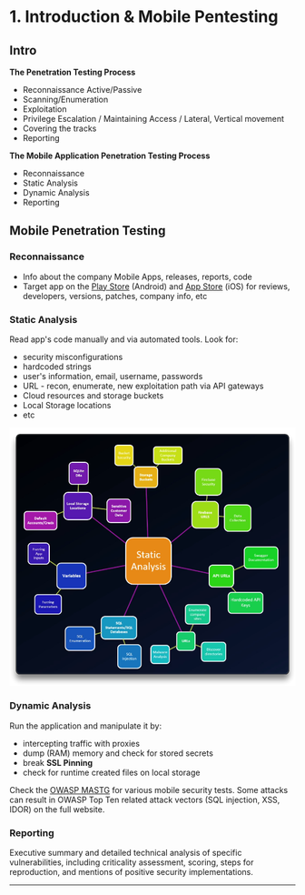 # 1. Introduction & Mobile Pentesting

## Intro

**The Penetration Testing Process**

- Reconnaissance Active/Passive
- Scanning/Enumeration
- Exploitation
- Privilege Escalation / Maintaining Access / Lateral, Vertical movement
- Covering the tracks
- Reporting

**The Mobile Application Penetration Testing Process**

- Reconnaissance
- Static Analysis
- Dynamic Analysis
- Reporting

## Mobile Penetration Testing

### Reconnaissance

- Info about the company Mobile Apps, releases, reports, code
- Target app on the [Play Store](https://play.google.com/store) (Android) and [App Store](https://www.apple.com/app-store/) (iOS) for reviews, developers, versions, patches, company info, etc



### Static Analysis

Read app's code manually and via automated tools. Look for:

- security misconfigurations
- hardcoded strings
- user's information, email, username, passwords
- URL - recon, enumerate, new exploitation path via API gateways
- Cloud resources and storage buckets
- Local Storage locations
- etc

![academy.tcm-sec.com - © TCM Security](1-introassets/2023-12-24_10-00-26_279.png)



### Dynamic Analysis

Run the application and manipulate it by:

- intercepting traffic with proxies
- dump (RAM) memory and check for stored secrets
- break **SSL Pinning**
- check for runtime created files on local storage

Check the [OWASP MASTG](https://mas.owasp.org/MASTG/) for various mobile security tests. Some attacks can result in OWASP Top Ten related attack vectors (SQL injection, XSS, IDOR) on the full website.



### Reporting

Executive summary and detailed technical analysis of specific vulnerabilities, including criticality assessment, scoring, steps for reproduction, and mentions of positive security implementations.

------

